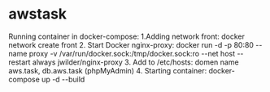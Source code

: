 # awstask

Running container in docker-compose:
1.Adding network front:
   docker network create front 
2. Start Docker nginx-proxy:
   docker run -d -p 80:80 --name proxy -v /var/run/docker.sock:/tmp/docker.sock:ro --net host --restart always jwilder/nginx-proxy
3.  Add to /etc/hosts: domen name  aws.task, db.aws.task (phpMyAdmin)
4. Starting container:
   docker-compose up -d --build

